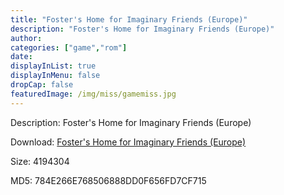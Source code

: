 ```yaml
---
title: "Foster's Home for Imaginary Friends (Europe)"
description: "Foster's Home for Imaginary Friends (Europe)"
author: 
categories: ["game","rom"]
date: 
displayInList: true
displayInMenu: false
dropCap: false
featuredImage: /img/miss/gamemiss.jpg
---
```


Description: Foster's Home for Imaginary Friends (Europe)

Download: <a style="text-decoration:underline;" href="https://mega.nz/#!aLRAmApA!FXkEGEAELB3U1pIZXKOT_9YmN1OHgSnHviTsLC4c78w" target = "_blank" rel = "nofollow" > Foster's Home for Imaginary Friends (Europe)</a>

Size: 4194304

MD5: 784E266E768506888DD0F656FD7CF715


